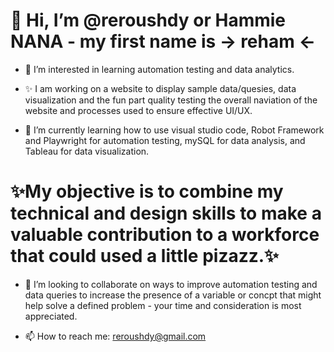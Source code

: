 #  👋 Hi, I’m @reroushdy or Hammie NANA - my first name is -> reham <- 

- 👀 I’m interested in learning automation testing and data analytics.

- ✨ I am working on a website to display sample data/quesies, data visualization and the fun part quality testing the overall naviation of the website and processes used to ensure effective UI/UX. 

- 🌱 I’m currently learning how to use visual studio code, Robot Framework and Playwright for automation testing, mySQL for data analysis, and Tableau for data visualization. 


#  ✨My objective is to combine my technical and design skills to make a valuable contribution to a workforce that could used a little pizazz.✨

- 💞️ I’m looking to collaborate on ways to improve automation testing and data queries to increase the presence of a variable or concpt that might help solve a defined problem - your time and consideration is most appreciated. 

- 📫 How to reach me: reroushdy@gmail.com

  ##

<!---
reroushdy/reroushdy is a ✨ special ✨ repository because its `README.md` (this file) appears on your GitHub profile.
You can click the Preview link to take a look at your changes.
--->
